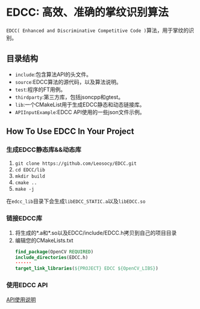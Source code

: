 # EDCC: 高效、准确的掌纹识别算法

`EDCC( Enhanced and Discriminative Competitive Code )`算法，用于掌纹的识别。

## 目录结构

- `include`:包含算法API的头文件。
- `source`:EDCC算法的源代码，以及算法说明。
- `test`:程序的FT用例。
- `thirdparty`:第三方库，包括jsoncpp和gtest。
- `lib`:一个CMakeList用于生成EDCC静态和动态链接库。
- `APIInputExample`:EDCC API使用的一些json文件示例。

## How To Use EDCC In Your Project

### 生成EDCC静态库&&动态库

1. `git clone https://github.com/Leosocy/EDCC.git`
1. `cd EDCC/lib`
1. `mkdir build`
1. `cmake ..`
1. `make -j`

在`edcc_lib`目录下会生成`libEDCC_STATIC.a`以及`libEDCC.so`

### 链接EDCC库

1. 将生成的\*.a和\*.so以及EDCC/include/EDCC.h拷贝到自己的项目目录
1. 编辑您的CMakeLists.txt
    ```cmake
    find_package(OpenCV REQUIRED)
    include_directories(EDCC.h)
    ······
    target_link_libraries(${PROJECT} EDCC ${OpenCV_LIBS})
    ```

### 使用EDCC API

[API使用说明](https://github.com/Leosocy/EDCC/tree/master/include)

